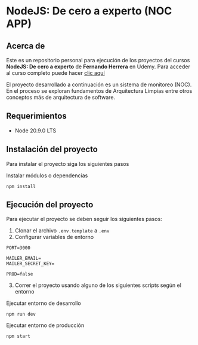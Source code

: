 # NodeJS: De cero a experto (NOC APP)

## Acerca de

Este es un repositorio personal para ejecución de los proyectos del cursos **NodeJS: De cero a experto** de **Fernando Herrera** en Udemy. Para acceder al curso completo puede hacer [clic aquí](https://www.udemy.com/course/node-de-cero-a-experto/)

El proyecto desarrollado a continuación es un sistema de monitoreo (NOC). En el proceso se exploran fundamentos de Arquitectura Limpias entre otros conceptos más de arquitectura de software.

## Requerimientos

- Node 20.9.0 LTS

## Instalación del proyecto

Para instalar el proyecto siga los siguientes pasos

Instalar módulos o dependencias

```
npm install
```

## Ejecución del proyecto

Para ejecutar el proyecto se deben seguir los siguientes pasos:

1. Clonar el archivo `.env.template` a `.env`
2. Configurar variables de entorno

```
PORT=3000

MAILER_EMAIL=
MAILER_SECRET_KEY=

PROD=false

```

3. Correr el proyecto usando alguno de los siguientes scripts según el entorno

Ejecutar entorno de desarrollo

```
npm run dev
```

Ejecutar entorno de producción

```
npm start
```
